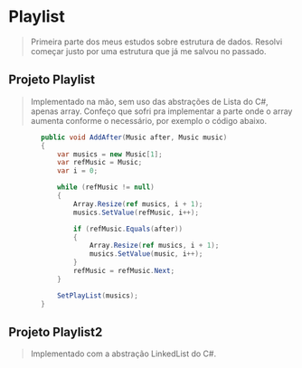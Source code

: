 # Playlist

> Primeira parte dos meus estudos sobre estrutura de dados.
> Resolvi começar justo por uma estrutura que já me salvou no passado.

## Projeto Playlist

> Implementado na mão, sem uso das abstrações de Lista do C#, apenas array.
> Confeço que sofri pra implementar a parte onde o array aumenta conforme o necessário, por exemplo o código abaixo.

```csharp
        public void AddAfter(Music after, Music music)
        {
            var musics = new Music[1];
            var refMusic = Music;
            var i = 0;

            while (refMusic != null)
            {
                Array.Resize(ref musics, i + 1);
                musics.SetValue(refMusic, i++);

                if (refMusic.Equals(after))
                {
                    Array.Resize(ref musics, i + 1);
                    musics.SetValue(music, i++);
                }
                refMusic = refMusic.Next;
            }

            SetPlayList(musics);
        }
```

## Projeto Playlist2

> Implementado com a abstração LinkedList do C#. 
